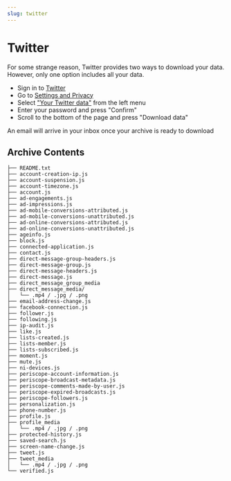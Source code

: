 ```yaml
---
slug: twitter
---
```

# Twitter

For some strange reason, Twitter provides two ways to download your data.
However, only one option includes all your data. 

* Sign in to [Twitter](https://twitter.com/)
* Go to [Settings and Privacy](https://twitter.com/settings/account)
* Select ["Your Twitter data"](https://twitter.com/settings/your_twitter_data) from the left menu
* Enter your password and press "Confirm"
* Scroll to the bottom of the page and press "Download data"

An email will arrive in your inbox once your archive is ready to download

## Archive Contents

```
├── README.txt
├── account-creation-ip.js
├── account-suspension.js
├── account-timezone.js
├── account.js
├── ad-engagements.js
├── ad-impressions.js
├── ad-mobile-conversions-attributed.js
├── ad-mobile-conversions-unattributed.js
├── ad-online-conversions-attributed.js
├── ad-online-conversions-unattributed.js
├── ageinfo.js
├── block.js
├── connected-application.js
├── contact.js
├── direct-message-group-headers.js
├── direct-message-group.js
├── direct-message-headers.js
├── direct-message.js
├── direct_message_group_media
├── direct_message_media/
│   └── .mp4 / .jpg / .png
├── email-address-change.js
├── facebook-connection.js
├── follower.js
├── following.js
├── ip-audit.js
├── like.js
├── lists-created.js
├── lists-member.js
├── lists-subscribed.js
├── moment.js
├── mute.js
├── ni-devices.js
├── periscope-account-information.js
├── periscope-broadcast-metadata.js
├── periscope-comments-made-by-user.js
├── periscope-expired-broadcasts.js
├── periscope-followers.js
├── personalization.js
├── phone-number.js
├── profile.js
├── profile_media
│   └── .mp4 / .jpg / .png
├── protected-history.js
├── saved-search.js
├── screen-name-change.js
├── tweet.js
├── tweet_media
│   └── .mp4 / .jpg / .png
└── verified.js
```
